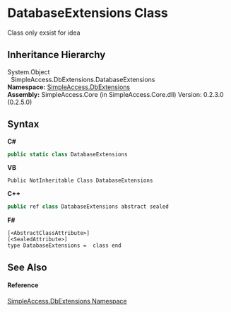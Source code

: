 # DatabaseExtensions Class
 

Class only exsist for idea


## Inheritance Hierarchy
System.Object<br />&nbsp;&nbsp;SimpleAccess.DbExtensions.DatabaseExtensions<br />
**Namespace:**&nbsp;<a href="e143475c-e9c8-4196-9091-492a00252e5f">SimpleAccess.DbExtensions</a><br />**Assembly:**&nbsp;SimpleAccess.Core (in SimpleAccess.Core.dll) Version: 0.2.3.0 (0.2.5.0)

## Syntax

**C#**<br />
``` C#
public static class DatabaseExtensions
```

**VB**<br />
``` VB
Public NotInheritable Class DatabaseExtensions
```

**C++**<br />
``` C++
public ref class DatabaseExtensions abstract sealed
```

**F#**<br />
``` F#
[<AbstractClassAttribute>]
[<SealedAttribute>]
type DatabaseExtensions =  class end
```


## See Also


#### Reference
<a href="e143475c-e9c8-4196-9091-492a00252e5f">SimpleAccess.DbExtensions Namespace</a><br />